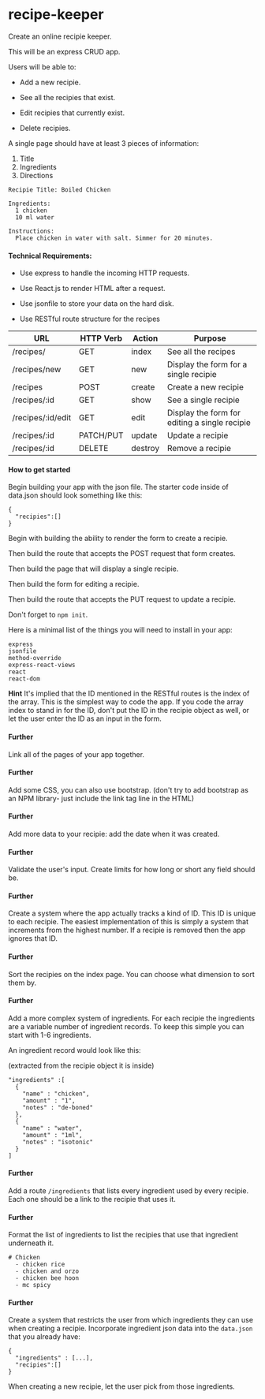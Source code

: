 # recipe-keeper
Create an online recipie keeper.

This will be an express CRUD app.

Users will be able to:

- Add a new recipie.

- See all the recipies that exist.

- Edit recipies that currently exist.

- Delete recipies.

A single page should have at least 3 pieces of information:

1. Title
2. Ingredients
3. Directions

```
Recipie Title: Boiled Chicken

Ingredients:
  1 chicken
  10 ml water
  
Instructions:
  Place chicken in water with salt. Simmer for 20 minutes.
```

#### Technical Requirements:
- Use express to handle the incoming HTTP requests.

- Use React.js to render HTML after a request.

- Use jsonfile to store your data on the hard disk.

- Use RESTful route structure for the recipes

| **URL** | **HTTP Verb** |  **Action** | **Purpose**  |
|------------|-------------|------------|------------|
| /recipes/         | GET       | index    | See all the recipes |
| /recipes/new      | GET       | new      | Display the form for a single recipie |
| /recipes          | POST      | create   | Create a new recipie |
| /recipes/:id      | GET       | show     | See a single recipie |
| /recipes/:id/edit | GET       | edit     | Display the form for editing a single recipie | 
| /recipes/:id      | PATCH/PUT | update   | Update a recipie |
| /recipes/:id      | DELETE    | destroy  | Remove a recipie |

#### How to get started
Begin building your app with the json file. The starter code inside of data.json should look something like this: 
```
{
  "recipies":[]
}
```

Begin with building the ability to render the form to create a recipie.

Then build the route that accepts the POST request that form creates.

Then build the page that will display a single recipie.

Then build the form for editing a recipie.

Then build the route that accepts the PUT request to update a recipie.

Don't forget to `npm init`.

Here is a minimal list of the things you will need to install in your app:
```
express
jsonfile
method-override
express-react-views
react
react-dom
```

**Hint** It's implied that the ID mentioned in the RESTful routes is the index of the array. This is the simplest way to code the app. If you code the array index to stand in for the ID, don't put the ID in the recipie object as well, or let the user enter the ID as an input in the form.

#### Further
Link all of the pages of your app together.

#### Further
Add some CSS, you can also use bootstrap. (don't try to add bootstrap as an NPM library- just include the link tag line in the HTML)

#### Further
Add more data to your recipie: add the date when it was created.

#### Further
Validate the user's input. Create limits for how long or short any field should be. 

#### Further
Create a system where the app actually tracks a kind of ID. This ID is unique to each recipie. The easiest implementation of this is simply a system that increments from the highest number. If a recipie is removed then the app ignores that ID.

#### Further
Sort the recipies on the index page. You can choose what dimension to sort them by.

#### Further
Add a more complex system of ingredients. For each recipie the ingredients are a variable number of ingredient records. To keep this simple you can start with 1-6 ingredients.

An ingredient record would look like this:

(extracted from the recipie object it is inside)
```
"ingredients" :[
  { 
    "name" : "chicken",
    "amount" : "1",
    "notes" : "de-boned"
  },
  { 
    "name" : "water",
    "amount" : "1ml",
    "notes" : "isotonic"
  }
]
```

#### Further
Add a route `/ingredients` that lists every ingredient used by every recipie. Each one should be a link to the recipie that uses it.

#### Further
Format the list of ingredients to list the recipies that use that ingredient underneath it.

```
# Chicken
  - chicken rice
  - chicken and orzo
  - chicken bee hoon
  - mc spicy
```


#### Further
Create a system that restricts the user from which ingredients they can use when creating a recipie. Incorporate ingredient json data into the `data.json` that you already have:

```
{
  "ingredients" : [...],
  "recipies":[]
}
```

When creating a new recipie, let the user pick from those ingredients.
